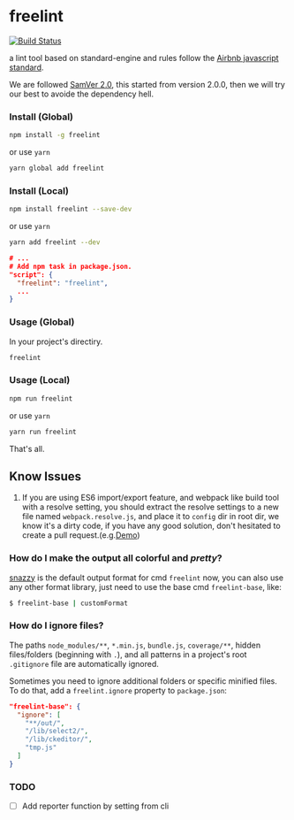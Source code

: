 # freelint

[![Build Status](https://travis-ci.org/zslucky/freelint.svg?branch=master)](https://travis-ci.org/zslucky/freelint)

a lint tool based on standard-engine and rules follow the [Airbnb javascript standard](https://github.com/airbnb/javascript).


We are followed [SamVer 2.0](http://semver.org/), this started from version 2.0.0, then we will try our best to avoide the dependency hell.

### Install (Global)
```bash
npm install -g freelint
```
or use `yarn`
```bash
yarn global add freelint
```

### Install (Local)
```bash
npm install freelint --save-dev
```
or use `yarn`
```bash
yarn add freelint --dev
```
```json
# ...
# Add npm task in package.json.
"script": {
  "freelint": "freelint",
  ...
}
```

### Usage (Global)
In your project's directiry.
```bash
freelint
```

### Usage (Local)
```bash
npm run freelint
```
or use `yarn`
```bash
yarn run freelint
```

That's all.

## Know Issues
1. If you are using ES6 import/export feature, and webpack like build tool with a resolve setting, you should extract the resolve settings to a new file named `webpack.resolve.js`, and place it to `config` dir in root dir, we know it's a dirty code, if you have any good solution, don't hesitated to create a pull request.(e.g.[Demo](https://github.com/zslucky/react-redux-freetmp))

### How do I make the output all colorful and *pretty*?

[snazzy](https://www.npmjs.com/package/snazzy) is the default output format for cmd `freelint` now, you can also use any other
format library, just need to use the base cmd `freelint-base`, like:

```bash
$ freelint-base | customFormat
```

### How do I ignore files?

The paths `node_modules/**`, `*.min.js`, `bundle.js`, `coverage/**`, hidden files/folders
(beginning with `.`), and all patterns in a project's root `.gitignore` file are
automatically ignored.

Sometimes you need to ignore additional folders or specific minified files. To do that, add
a `freelint.ignore` property to `package.json`:

```json
"freelint-base": {
  "ignore": [
    "**/out/",
    "/lib/select2/",
    "/lib/ckeditor/",
    "tmp.js"
  ]
}
```

### TODO

- [ ] Add reporter function by setting from cli
